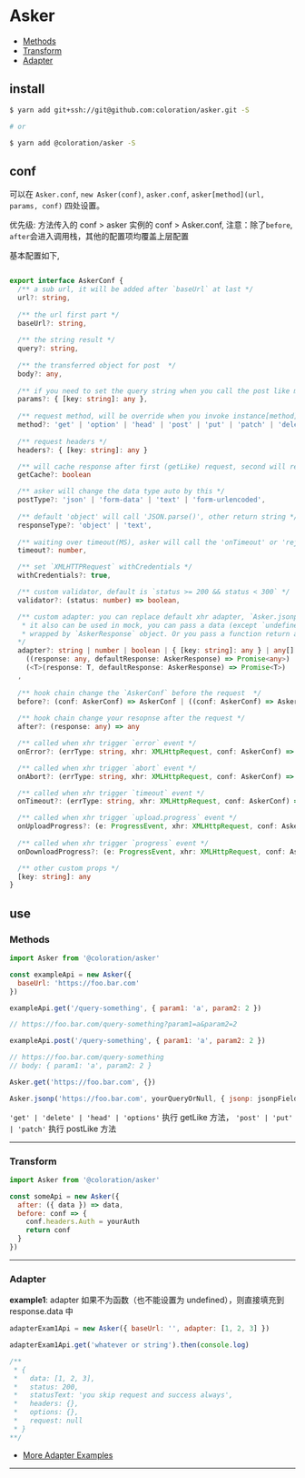 # Asker

- [Methods](#Methods)
- [Transform](#Transform)
- [Adapter](#Adapter)


## install

``` bash
$ yarn add git+ssh://git@github.com:coloration/asker.git -S

# or 

$ yarn add @coloration/asker -S
```

## conf 

可以在 `Asker.conf`, `new Asker(conf)`, `asker.conf`, `asker[method](url, params, conf)` 四处设置。

优先级: 方法传入的 conf > asker 实例的 conf > Asker.conf, 注意：除了`before`, `after`会进入调用栈，其他的配置项均覆盖上层配置

基本配置如下, 

``` ts

export interface AskerConf {
  /** a sub url, it will be added after `baseUrl` at last */
  url?: string,
  
  /** the url first part */
  baseUrl?: string,
  
  /** the string result */
  query?: string,
  
  /** the transferred object for post  */
  body?: any,
  
  /** if you need to set the query string when you call the post like methods, you could set this  */
  params?: { [key: string]: any },
  
  /** request method, will be override when you invoke instance[method] */
  method?: 'get' | 'option' | 'head' | 'post' | 'put' | 'patch' | 'delete',
  
  /** request headers */
  headers?: { [key: string]: any }

  /** will cache response after first (getLike) request, second will return the cache */
  getCache?: boolean

  /** asker will change the data type auto by this */
  postType?: 'json' | 'form-data' | 'text' | 'form-urlencoded',
  
  /** default 'object' will call 'JSON.parse()', other return string */
  responseType?: 'object' | 'text',
  
  /** waiting over timeout(MS), asker will call the 'onTimeout' or 'reject' */
  timeout?: number,

  /** set `XMLHTTPRequest` withCredentials */
  withCredentials?: true,

  /** custom validator, default is `status >= 200 && status < 300` */
  validator?: (status: number) => boolean,

  /** custom adapter: you can replace default xhr adapter, `Asker.jsonp` is implemented by this way。
   * it also can be used in mock, you can pass a data (except `undefined`), it will return a response 
   * wrapped by `AskerResponse` object. Or you pass a function return a custom data
  */
  adapter?: string | number | boolean | { [key: string]: any } | any[] |
    ((response: any, defaultResponse: AskerResponse) => Promise<any>) | 
    (<T>(response: T, defaultResponse: AskerResponse) => Promise<T>)
  ,
  
  /** hook chain change the `AskerConf` before the request  */
  before?: (conf: AskerConf) => AskerConf | ((conf: AskerConf) => AskerConf)[],
  
  /** hook chain change your resopnse after the request */
  after?: (response: any) => any

  /** called when xhr trigger `error` event */
  onError?: (errType: string, xhr: XMLHttpRequest, conf: AskerConf) => any,

  /** called when xhr trigger `abort` event */
  onAbort?: (errType: string, xhr: XMLHttpRequest, conf: AskerConf) => any,

  /** called when xhr trigger `timeout` event */
  onTimeout?: (errType: string, xhr: XMLHttpRequest, conf: AskerConf) => any,

  /** called when xhr trigger `upload.progress` event */
  onUploadProgress?: (e: ProgressEvent, xhr: XMLHttpRequest, conf: AskerConf) => any,
  
  /** called when xhr trigger `progress` event */
  onDownloadProgress?: (e: ProgressEvent, xhr: XMLHttpRequest, conf: AskerConf) => any

  /** other custom props */
  [key: string]: any
}

```


## use

<h3 id="Methods">Methods</h3>

``` js
import Asker from '@coloration/asker'

const exampleApi = new Asker({ 
  baseUrl: 'https://foo.bar.com' 
})

exampleApi.get('/query-something', { param1: 'a', param2: 2 })

// https://foo.bar.com/query-something?param1=a&param2=2

exampleApi.post('/query-something', { param1: 'a', param2: 2 })

// https://foo.bar.com/query-something
// body: { param1: 'a', param2: 2 }

Asker.get('https://foo.bar.com', {})

Asker.jsonp('https://foo.bar.com', yourQueryOrNull, { jsonp: jsonpField })
```

`'get' | 'delete' | 'head' | 'options'` 执行 getLike 方法，
`'post' | 'put' | 'patch'` 执行 postLike 方法

--- 


<h3 id="Transform">Transform</h3>

``` js
import Asker from '@coloration/asker'

const someApi = new Asker({
  after: ({ data }) => data,
  before: conf => {
    conf.headers.Auth = yourAuth
    return conf
  }
})

```

---

<h3 id="Adapter">Adapter</h3>

**example1**: adapter 如果不为函数（也不能设置为 undefined），则直接填充到 response.data 中

``` js
adapterExam1Api = new Asker({ baseUrl: '', adapter: [1, 2, 3] })

adapterExam1Api.get('whatever or string').then(console.log)

/**
 * { 
 *   data: [1, 2, 3], 
 *   status: 200, 
 *   statusText: 'you skip request and success always', 
 *   headers: {}, 
 *   options: {}, 
 *   request: null 
 * }
**/
```


- [More Adapter Examples](./EXAMPLE/Adapter)



---
